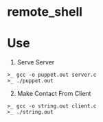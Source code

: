 # remote_shell
# Use

1. Serve Server

```shell
>_ gcc -o puppet.out server.c
>_ ./puppet.out
```

2. Make Contact From Client
```shell
>_ gcc -o string.out client.c
>_ ./string.out
```
